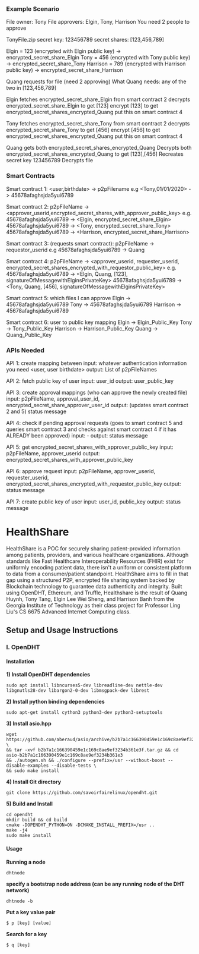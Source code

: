 ### Example Scenario
File owner: Tony
File approvers: Elgin, Tony, Harrison
You need 2 people to approve

TonyFile.zip
secret key: 123456789
secret shares: [123,456,789]

Elgin = 123 (encrypted with Elgin public key) -> encrypted_secret_share_Elgin
Tony = 456 (encrypted with Tony public key) -> encrypted_secret_share_Tony
Harrison = 789 (encrypted with Harrison public key) -> encrypted_secret_share_Harrison

Quang requests for file (need 2 approving)
What Quang needs: any of the two in [123,456,789]

Elgin fetches encrypted_secret_share_Elgin from smart contract 2
decrypts encrypted_secret_share_Elgin to get [123]
encrypt [123] to get encrypted_secret_shares_encrypted_Quang
put this on smart contract 4

Tony fetches encrypted_secret_share_Tony from smart contract 2
decrypts encrypted_secret_share_Tony to get [456]
encrypt [456] to get encrypted_secret_shares_encrypted_Quang
put this on smart contract 4

Quang gets both encrypted_secret_shares_encrypted_Quang
Decrypts both encrypted_secret_shares_encrypted_Quang to get [123],[456]
Recreates secret key 123456789
Decrypts file


### Smart Contracts

Smart contract 1: <user,birthdate> -> p2pFilename
e.g <Tony,01/01/2020> -> 45678afaghsjda5yui6789

Smart contract 2: p2pFileName -> <approver_userid,encrypted_secret_shares_with_approver_public_key>
e.g.
45678afaghsjda5yui6789 -> <Elgin, encrypted_secret_share_Elgin>
45678afaghsjda5yui6789 -> <Tony, encrypted_secret_share_Tony>
45678afaghsjda5yui6789 -> <Harrison, encrypted_secret_share_Harrison>

Smart contract 3: (requests smart contract): p2pFileName -> requestor_userid
e.g
45678afaghsjda5yui6789 -> Quang

Smart contract 4: p2pFileName -> <approver_userid, requester_userid, encrypted_secret_shares_encrypted_with_requestor_public_key>
e.g.
45678afaghsjda5yui6789 -> <Elgin, Quang, [123], signatureOfMessagewithElginsPrivateKey>
45678afaghsjda5yui6789 -> <Tony, Quang, [456], signatureOfMessagewithElginsPrivateKey>

Smart contract 5: which files I can approve
Elgin -> 45678afaghsjda5yui6789
Tony -> 45678afaghsjda5yui6789
Harrison -> 45678afaghsjda5yui6789

Smart contract 6: user to public key mapping
Elgin -> Elgin_Public_Key
Tony -> Tony_Public_Key
Harrison -> Harrison_Public_Key
Quang -> Quang_Public_Key

### APIs Needed

API 1: create mapping between
	input: whatever authentication information you need <user, user birthdate>
	output: List of p2pFileNames

API 2: fetch public key of user
	input: user_id
	output: user_public_key

API 3: create approval mappings (who can approve the newly created file)
	input: p2pFileName, approval_user_id, encrypted_secret_share_approver_user_id
	output: (updates smart contract 2 and 5) status message
	
API 4: check if pending approval requests (goes to smart contract 5 and queries smart contract 3 and checks against smart contract 4 if it has ALREADY been approved)
	input: -
	output: status message

API 5: get encrypted_secret_shares_with_approver_public_key
	input: p2pFileName, approver_userid
	output: encrypted_secret_shares_with_approver_public_key
	
API 6: approve request
	input: p2pFileName, approver_userid, requester_userid, encrypted_secret_shares_encrypted_with_requestor_public_key
	output: status message
	
API 7: create public key of user
	input: user_id, public_key
	output: status message
# HealthShare
HealthShare is a POC for securely sharing patient-provided information among patients, providers, and various healthcare organizations. Although standards like Fast Healthcare Interoperability Resources (FHIR) exist for uniformly encoding patient data, there isn't a uniform or consistent platform to data from a consumer/patient standpoint. HealthShare aims to fill in that gap using a structured P2P, encrypted file sharing system backed by Blockchain technology to guarantee data authenticity and integrity. Built using OpenDHT, Ethereum, and Truffle, Healthshare is the result of Quang Huynh, Tony Tang, Elgin Lee Wei Sheng, and Harrison Banh from the Georgia Institute of Technology as their class project for Professor Ling Liu's CS 6675 Advanced Internet Computing class. 

## Setup and Usage Instructions
### I. OpenDHT
#### Installation
  **1) Install OpenDHT dependencies**
  
    sudo apt install libncurses5-dev libreadline-dev nettle-dev libgnutls28-dev libargon2-0-dev libmsgpack-dev librest

  **2) Install python binding dependencies**
  
    sudo apt-get install cython3 python3-dev python3-setuptools

  **3) Install asio.hpp**
  
    wget https://github.com/aberaud/asio/archive/b2b7a1c166390459e1c169c8ae9ef3234b361e3f.tar.gz \
    && tar -xvf b2b7a1c166390459e1c169c8ae9ef3234b361e3f.tar.gz && cd asio-b2b7a1c166390459e1c169c8ae9ef3234b361e3
    && ./autogen.sh && ./configure --prefix=/usr --without-boost --disable-examples --disable-tests \
    && sudo make install

  **4) Install Git directory**

    git clone https://github.com/savoirfairelinux/opendht.git

  **5) Build and Install**

    cd opendht
    mkdir build && cd build
    cmake -DOPENDHT_PYTHON=ON -DCMAKE_INSTALL_PREFIX=/usr ..
    make -j4
    sudo make install

#### Usage
  **Running a node**

    dhtnode

  **specify a bootstrap node address (can be any running node of the DHT network)**

    dhtnode -b

  **Put a key value pair**

    $ p [key] [value]

  **Search for a key**

    $ q [key]
